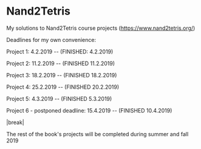 # Nand2Tetris
My solutions to Nand2Tetris course projects
(https://www.nand2tetris.org/)

Deadlines for my own convenience:

Project 1:  4.2.2019 -- (FINISHED: 4.2.2019)

Project 2: 11.2.2019 -- (FINISHED 11.2.2019)

Project 3: 18.2.2019 -- (FINISHED 18.2.2019)

Project 4: 25.2.2019 -- (FINISHED 20.2.2019)

Project 5:  4.3.2019 -- (FINISHED 5.3.2019)

Project 6 - postponed deadline: 15.4.2019 -- (FINISHED 10.4.2019)

|break|
  
The rest of the book's projects will be completed during summer and fall 2019
